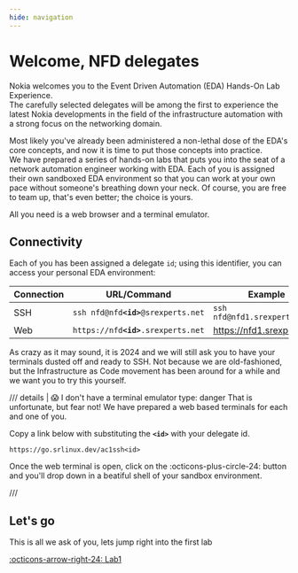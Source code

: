 ```yaml
---
hide: navigation
---
```


# Welcome, NFD delegates

Nokia welcomes you to the Event Driven Automation (EDA) Hands-On Lab Experience.  
The carefully selected delegates will be among the first to experience the latest Nokia developments in the field of the infrastructure automation with a strong focus on the networking domain.

Most likely you've already been administered a non-lethal dose of the EDA's core concepts, and now it is time to put those concepts into practice.  
We have prepared a series of hands-on labs that puts you into the seat of a network automation engineer working with EDA. Each of you is assigned their own sandboxed EDA environment so that you can work at your own pace without someone's breathing down your neck. Of course, you are free to team up, that's even better; the choice is yours.

All you need is a web browser and a terminal emulator.

## Connectivity

Each of you has been assigned a delegate `id`; using this identifier, you can access your personal EDA environment:

| Connection | URL/Command                       | Example                |
| ---------- | --------------------------------- | ---------------------- |
| SSH        | `ssh nfd@nfd`**`<id>`**`@srexperts.net` | `ssh nfd@nfd1.srexperts.net`  |
| Web        | `https://nfd`**`<id>`**`.srexperts.net` | <https://nfd1.srexperts.net> |

As crazy as it may sound, it is 2024 and we will still ask you to have your terminals dusted off and ready to SSH. Not because we are old-fashioned, but the Infrastructure as Code movement has been around for a while and we want you to try this yourself.

/// details | :scream: I don't have a terminal emulator
    type: danger
That is unfortunate, but fear not! We have prepared a web based terminals for each and one of you.

Copy a link below with substituting the **`<id>`** with your delegate id.

```
https://go.srlinux.dev/ac1ssh<id>
```

Once the web terminal is open, click on the :octicons-plus-circle-24: button and you'll drop down in a beatiful shell of your sandbox environment.

///

## Let's go

This is all we ask of you, lets jump right into the first lab

[:octicons-arrow-right-24: Lab1](lab1.md)
